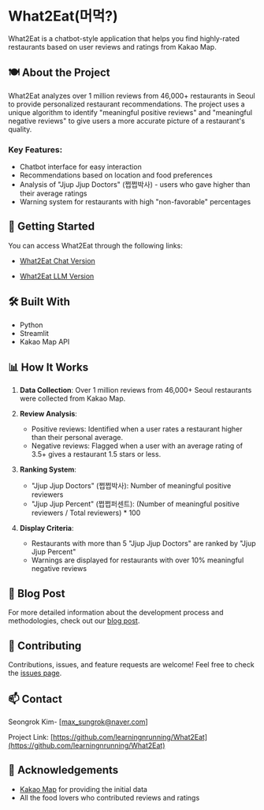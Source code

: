 # What2Eat(머먹?)

What2Eat is a chatbot-style application that helps you find highly-rated restaurants based on user reviews and ratings from Kakao Map.

## 🍽️ About the Project

What2Eat analyzes over 1 million reviews from 46,000+ restaurants in Seoul to provide personalized restaurant recommendations. The project uses a unique algorithm to identify "meaningful positive reviews" and "meaningful negative reviews" to give users a more accurate picture of a restaurant's quality.

### Key Features:

- Chatbot interface for easy interaction
- Recommendations based on location and food preferences
- Analysis of "Jjup Jjup Doctors" (쩝쩝박사) - users who gave higher than their average ratings
- Warning system for restaurants with high "non-favorable" percentages

## 🚀 Getting Started

You can access What2Eat through the following links:

- [What2Eat Chat Version](https://what2eat-chat.streamlit.app/)
<!-- - [What2Eat Map Version](https://what2eat.streamlit.app/) -->
- [What2Eat LLM Version](https://laas.wanted.co.kr/sandbox/share?project=PROMPTHON_PRJ_463&hash=f11097aa25dde2ef411ac331f47c1a3d1199331e8c4d10adebd7750576f442ff)

## 🛠️ Built With

- Python
- Streamlit
- Kakao Map API

## 📊 How It Works

1. **Data Collection**: Over 1 million reviews from 46,000+ Seoul restaurants were collected from Kakao Map.

2. **Review Analysis**: 
   - Positive reviews: Identified when a user rates a restaurant higher than their personal average.
   - Negative reviews: Flagged when a user with an average rating of 3.5+ gives a restaurant 1.5 stars or less.

3. **Ranking System**:
   - "Jjup Jjup Doctors" (쩝쩝박사): Number of meaningful positive reviewers
   - "Jjup Jjup Percent" (쩝쩝퍼센트): (Number of meaningful positive reviewers / Total reviewers) * 100

4. **Display Criteria**:
   - Restaurants with more than 5 "Jjup Jjup Doctors" are ranked by "Jjup Jjup Percent"
   - Warnings are displayed for restaurants with over 10% meaningful negative reviews

## 📝 Blog Post

For more detailed information about the development process and methodologies, check out our [blog post](https://learningnrunning.github.io/example/tech/review/2024-03-03-From-KakaoRok-to-What2Eat/).

## 🤝 Contributing

Contributions, issues, and feature requests are welcome! Feel free to check the [issues page](https://github.com/learningnrunning/What2Eat/issues).

## 📫 Contact

Seongrok Kim- [max_sungrok@naver.com]

Project Link: [https://github.com/learningnrunning/What2Eat](https://github.com/learningnrunning/What2Eat)

## 🙏 Acknowledgements

- [Kakao Map](https://map.kakao.com/) for providing the initial data
- All the food lovers who contributed reviews and ratings